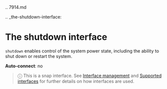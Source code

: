 .. 7914.md

.. _the-shutdown-interface:

# The shutdown interface

`shutdown` enables control of the system power state, including the ability to shut down or restart the system.

**Auto-connect**: no

> ⓘ  This is a snap interface. See [Interface management](interface-management.md) and [Supported interfaces](supported-interfaces.md) for further details on how interfaces are used.